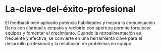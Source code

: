 # La-clave-del-éxito-profesional
El feedback bien aplicado potencia habilidades y mejora la comunicación. Darlo con claridad y empatía y recibirlo con apertura permite fortalecer equipos y fomentar el crecimiento. Cuando la retroalimentación es frecuente y efectiva, se convierte en una herramienta clave para el desarrollo profesional y la resolución de problemas en equipo.
